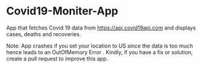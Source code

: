 # Covid19-Moniter-App

App that fetches Covid 19 data from https://api.covid19api.com and displays cases, deaths and recoveries.

Note: App crashes if you set your location to US since the data is too much hence leads to an OutOfMemory Error .
Kindly, if you have a fix or solution, create a pull request to improve this app.
